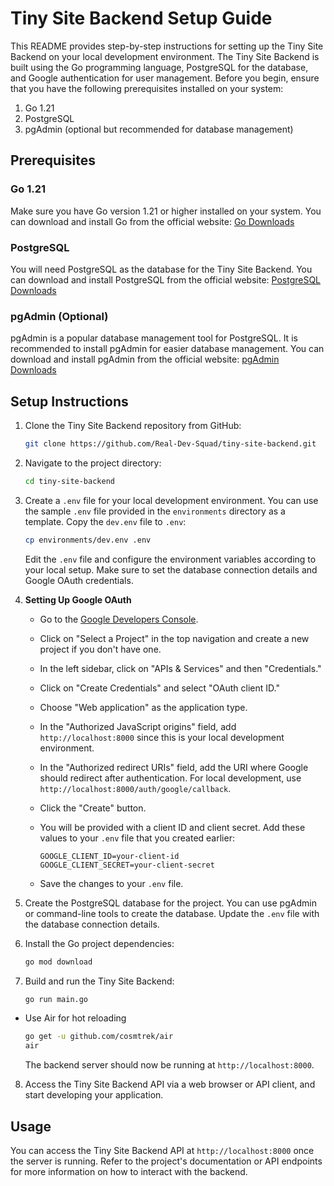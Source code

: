 # Tiny Site Backend Setup Guide

This README provides step-by-step instructions for setting up the Tiny Site Backend on your local development environment. The Tiny Site Backend is built using the Go programming language, PostgreSQL for the database, and Google authentication for user management. Before you begin, ensure that you have the following prerequisites installed on your system:

1. Go 1.21
2. PostgreSQL
3. pgAdmin (optional but recommended for database management)

## Prerequisites

### Go 1.21

Make sure you have Go version 1.21 or higher installed on your system. You can download and install Go from the official website: [Go Downloads](https://golang.org/dl/)

### PostgreSQL

You will need PostgreSQL as the database for the Tiny Site Backend. You can download and install PostgreSQL from the official website: [PostgreSQL Downloads](https://www.postgresql.org/download/)

### pgAdmin (Optional)

pgAdmin is a popular database management tool for PostgreSQL. It is recommended to install pgAdmin for easier database management. You can download and install pgAdmin from the official website: [pgAdmin Downloads](https://www.pgadmin.org/download/)

## Setup Instructions

1. Clone the Tiny Site Backend repository from GitHub:

   ```bash
   git clone https://github.com/Real-Dev-Squad/tiny-site-backend.git
   ```

2. Navigate to the project directory:

   ```bash
   cd tiny-site-backend
   ```

3. Create a `.env` file for your local development environment. You can use the sample `.env` file provided in the `environments` directory as a template. Copy the `dev.env` file to `.env`:

   ```bash
   cp environments/dev.env .env
   ```

   Edit the `.env` file and configure the environment variables according to your local setup. Make sure to set the database connection details and Google OAuth credentials.

4. **Setting Up Google OAuth**

   - Go to the [Google Developers Console](https://console.developers.google.com/).

   - Click on "Select a Project" in the top navigation and create a new project if you don't have one.

   - In the left sidebar, click on "APIs & Services" and then "Credentials."

   - Click on "Create Credentials" and select "OAuth client ID."

   - Choose "Web application" as the application type.

   - In the "Authorized JavaScript origins" field, add `http://localhost:8000` since this is your local development environment.

   - In the "Authorized redirect URIs" field, add the URI where Google should redirect after authentication. For local development, use `http://localhost:8000/auth/google/callback`.

   - Click the "Create" button.

   - You will be provided with a client ID and client secret. Add these values to your `.env` file that you created earlier:

     ```
     GOOGLE_CLIENT_ID=your-client-id
     GOOGLE_CLIENT_SECRET=your-client-secret
     ```

   - Save the changes to your `.env` file.

5. Create the PostgreSQL database for the project. You can use pgAdmin or command-line tools to create the database. Update the `.env` file with the database connection details.

6. Install the Go project dependencies:

   ```bash
   go mod download
   ```

7. Build and run the Tiny Site Backend:

   ```bash
   go run main.go
   ```

- Use Air for hot reloading

    ```bash
    go get -u github.com/cosmtrek/air
    air
    ```

    The backend server should now be running at `http://localhost:8000`.

8. Access the Tiny Site Backend API via a web browser or API client, and start developing your application.

## Usage

You can access the Tiny Site Backend API at `http://localhost:8000` once the server is running. Refer to the project's documentation or API endpoints for more information on how to interact with the backend.
